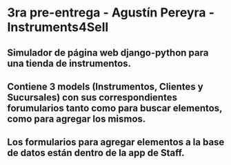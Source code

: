 # 3ra pre-entrega - Agustín Pereyra - Instruments4Sell 
## Simulador de página web django-python para una tienda de instrumentos.
## Contiene 3 models (Instrumentos, Clientes y Sucursales) con sus correspondientes forumularios tanto como para buscar elementos, como para agregar los mismos.
## Los formularios para agregar elementos a la base de datos están dentro de la app de Staff.
